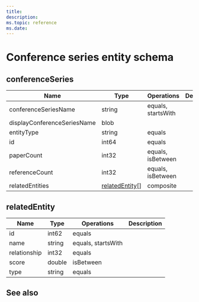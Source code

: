 ```yaml
---
title: 
description: 
ms.topic: reference
ms.date: 
---
```


# Conference series entity schema

## conferenceSeries

Name | Type | Operations | Description
--- | --- | --- | ---
conferenceSeriesName | string | equals, startsWith |
displayConferenceSeriesName | blob | |
entityType | string | equals |
id | int64 | equals |
paperCount | int32 | equals, isBetween |
referenceCount | int32 | equals, isBetween |
relatedEntities | [relatedEntity](#relatedentity)[] | composite |

## relatedEntity

Name | Type | Operations | Description
--- | --- | --- | ---
id | int62 | equals |
name | string | equals, startsWith |
relationship | int32 | equals |
score | double | isBetween |
type | string | equals |

## See also
